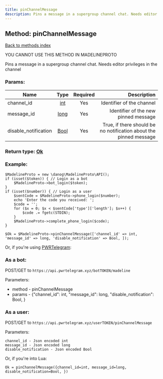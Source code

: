 ```yaml
---
title: pinChannelMessage
description: Pins a message in a supergroup channel chat. Needs editor privileges in the channel
---
```

## Method: pinChannelMessage  
[Back to methods index](index.md)


YOU CANNOT USE THIS METHOD IN MADELINEPROTO


Pins a message in a supergroup channel chat. Needs editor privileges in the channel

### Params:

| Name     |    Type       | Required | Description |
|----------|:-------------:|:--------:|------------:|
|channel\_id|[int](../types/int.md) | Yes|Identifier of the channel|
|message\_id|[long](../types/long.md) | Yes|Identifier of the new pinned message|
|disable\_notification|[Bool](../types/Bool.md) | Yes|True, if there should be no notification about the pinned message|


### Return type: [Ok](../types/Ok.md)

### Example:


```
$MadelineProto = new \danog\MadelineProto\API();
if (isset($token)) { // Login as a bot
    $MadelineProto->bot_login($token);
}
if (isset($number)) { // Login as a user
    $sentCode = $MadelineProto->phone_login($number);
    echo 'Enter the code you received: ';
    $code = '';
    for ($x = 0; $x < $sentCode['type']['length']; $x++) {
        $code .= fgetc(STDIN);
    }
    $MadelineProto->complete_phone_login($code);
}

$Ok = $MadelineProto->pinChannelMessage(['channel_id' => int, 'message_id' => long, 'disable_notification' => Bool, ]);
```

Or, if you're using [PWRTelegram](https://pwrtelegram.xyz):

### As a bot:

POST/GET to `https://api.pwrtelegram.xyz/botTOKEN/madeline`

Parameters:

* method - pinChannelMessage
* params - {"channel_id": int, "message_id": long, "disable_notification": Bool, }



### As a user:

POST/GET to `https://api.pwrtelegram.xyz/userTOKEN/pinChannelMessage`

Parameters:

```
channel_id - Json encoded int
message_id - Json encoded long
disable_notification - Json encoded Bool

```

Or, if you're into Lua:

```
Ok = pinChannelMessage({channel_id=int, message_id=long, disable_notification=Bool, })
```

